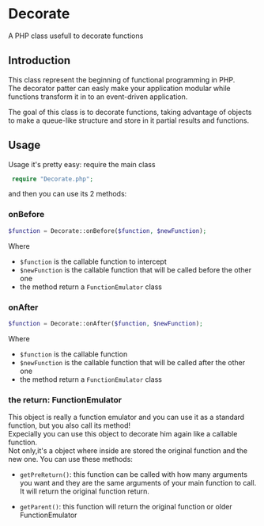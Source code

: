 Decorate
========

A PHP class usefull to decorate functions


## Introduction

This class represent the beginning of functional programming in PHP.  
The decorator patter can easly make your application modular while functions transform it in to an event-driven application.  

The goal of this class is to decorate functions, taking advantage of objects to make a queue-like structure and store in it partial results and functions.


## Usage

Usage it's pretty easy: require the main class

```php 
 require "Decorate.php";
 ```
 
 and then you can use its 2 methods:
 
### onBefore
 
 ```php
 $function = Decorate::onBefore($function, $newFunction);
 ```
 
 Where
 
 * ```$function``` is the callable function to intercept
 * ```$newFunction``` is the callable function that will be called before the other one
 * the method return a ```FunctionEmulator``` class
 
### onAfter
 
 ```php
 $function = Decorate::onAfter($function, $newFunction);
 ```
 
Where
 
 * ```$function``` is the callable function
 * ```$newFunction``` is the callable function that will be called after the other one
 * the method return a ```FunctionEmulator``` class
 
### the return: FunctionEmulator

This object is really a function emulator and you can use it as a standard function, but you also call its method!  
Expecially you can use this object to decorate him again like a callable function.  
Not only,it's a object where inside are stored the original function and the new one.  You can use these methods:

* ```getPreReturn()```: this function can be called with how many arguments you want and they are the same arguments of your main function to call.  
It will return the original function return.

* ```getParent()```: this function will return the original function or older FunctionEmulator



